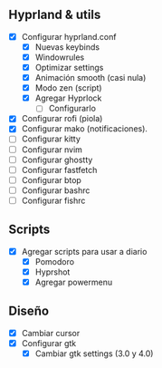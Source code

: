 ## Hyprland & utils
- [x] Configurar hyprland.conf
    - [x] Nuevas keybinds
    - [x] Windowrules
    - [x] Optimizar settings
    - [x] Animación smooth (casi nula)
    - [x] Modo zen (script)
    - [x] Agregar Hyprlock
        - [ ] Configurarlo
- [x] Configurar rofi (piola)
- [x] Configurar mako (notificaciones).
- [ ] Configurar kitty
- [ ] Configurar nvim
- [ ] Configurar ghostty
- [ ] Configurar fastfetch
- [ ] Configurar btop
- [ ] Configurar bashrc
- [ ] Configurar fishrc

## Scripts
- [x] Agregar scripts para usar a diario
    - [x] Pomodoro
    - [x] Hyprshot
    - [x] Agregar powermenu

## Diseño
- [x] Cambiar cursor
- [x] Configurar gtk
    - [x] Cambiar gtk settings (3.0 y 4.0)
